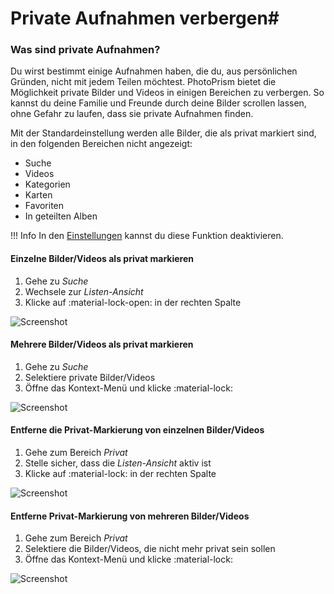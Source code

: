 # Private Aufnahmen verbergen#
### Was sind private Aufnahmen? ###
Du wirst bestimmt einige Aufnahmen haben, die du, aus persönlichen Gründen, nicht mit jedem Teilen möchtest.
PhotoPrism bietet die Möglichkeit private Bilder und Videos in einigen Bereichen zu verbergen.
So kannst du deine Familie und Freunde durch deine Bilder scrollen lassen, ohne Gefahr zu laufen, dass sie private Aufnahmen finden.

Mit der Standardeinstellung werden alle Bilder, die als privat markiert sind, in den folgenden Bereichen nicht angezeigt:

 * Suche
 * Videos
 * Kategorien
 * Karten
 * Favoriten
 * In geteilten Alben
 
!!! Info
    In den [Einstellungen](../settings/general.md) kannst du diese Funktion deaktivieren.
 
#### Einzelne Bilder/Videos als privat markieren ####

1. Gehe zu *Suche*
2. Wechsele zur *Listen-Ansicht*
3. Klicke auf :material-lock-open: in der rechten Spalte

![Screenshot](img/private-list.png)

#### Mehrere Bilder/Videos als privat markieren ####

1. Gehe zu *Suche*
2. Selektiere private Bilder/Videos
3. Öffne das Kontext-Menü und klicke :material-lock:

![Screenshot](img/private-context-menu.png)

#### Entferne die Privat-Markierung von einzelnen Bilder/Videos ####

1. Gehe zum Bereich *Privat*
2. Stelle sicher, dass die *Listen-Ansicht* aktiv ist
3. Klicke auf :material-lock: in der rechten Spalte

![Screenshot](img/remove-private-list.png)

#### Entferne Privat-Markierung von mehreren Bilder/Videos ####

1. Gehe zum Bereich *Privat*
2. Selektiere die Bilder/Videos, die nicht mehr privat sein sollen
3. Öffne das Kontext-Menü und klicke :material-lock:

![Screenshot](img/remove-private-context-menu.png)
